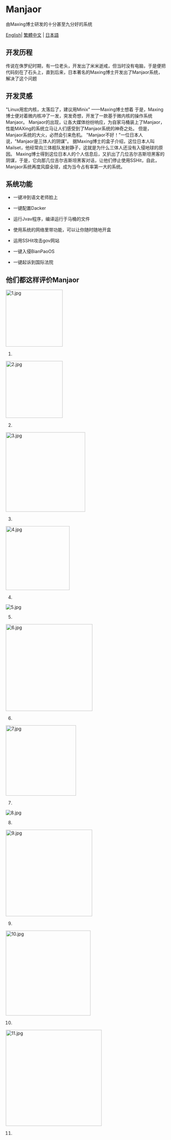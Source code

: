 # Manjaor

由Maxing博士研发的十分甚至九分好的系统

[English](./README_EN.md)| [繁體中文](./README_TC.md) | [日本語](./README_JA.md)

## 开发历程

传说在侏罗纪时期，有一位老头，开发出了米米逝戒，但当时没有电脑，于是便把代码刻在了石头上，直到后来，日本著名的Maxing博士开发出了Manjaor系统，解决了这个问题

## 开发灵感

"Linux用宏内核，太落后了，建议用Minix"
——Maxing博士想着
于是，Maxing博士便对着微内核冲了一发，突发奇想，开发了一款基于微内核的操作系统Manjaor。
Manjaor的出现，让各大媒体纷纷响应，为自家马桶装上了Manjaor，性能MAXing的系统立马让人们感受到了Manjaor系统的神奇之处。
但是，Manjaor系统的大火，必然会引来危机。
"Manjaor不好！"一位日本人说，"Manjaor是三体人的阴谋"。
据Maxing博士的盒子介绍，这位日本人叫Mailset，他经常向三体舰队发射静子，这就是为什么三体人还没有入侵地球的原因。
Maxing博士得到这位日本人的个人信息后，又扒出了几位吉尔吉斯坦黑客的阴谋，于是，它向那几位吉尔吉斯坦黑客对话，让他们停止使用SSHit，自此，Manjaor系统再度风靡全球，成为当今占有率第一大的系统。

## 系统功能

- 一键冲到语文老师脸上

- 一键配置Dacker

- 运行Jvav程序，编译运行于马桶的文件

- 使用系统的网络里带功能，可以让你随时随地开盒

- 运用SSHit攻击gov网站

- 一键入侵BianPaoOS

- 一键起诉到国际法院

## 他们都这样评价Manjaor

<img src="https://cdn.jsdelivr.net/gh/xiaokai1919810/Manjaor@master/images/1.jpg" title="" alt="1.jpg" width="179">

1.

<img title="" src="https://cdn.jsdelivr.net/gh/xiaokai1919810/Manjaor@master/images/2.jpg" alt="2.jpg" width="179">

2.

<img src="https://cdn.jsdelivr.net/gh/xiaokai1919810/Manjaor@master/images/3.jpg" title="" alt="3.jpg" width="250">

3.

<img title="" src="https://cdn.jsdelivr.net/gh/xiaokai1919810/Manjaor@master/images/4.jpg" alt="4.jpg" width="201">

4.

<img title="" src="https://cdn.jsdelivr.net/gh/xiaokai1919810/Manjaor@master/images/5.jpg" alt="5.jpg" data-align="inline">

5.

<img src="https://cdn.jsdelivr.net/gh/xiaokai1919810/Manjaor@master/images/6.jpg" title="" alt="6.jpg" width="273">

6.

<img src="https://cdn.jsdelivr.net/gh/xiaokai1919810/Manjaor@master/images/7.jpg" title="" alt="7.jpg" width="221">

7.

![8.jpg](https://cdn.jsdelivr.net/gh/xiaokai1919810/Manjaor@master/images/8.jpg)

8.

<img title="" src="https://cdn.jsdelivr.net/gh/xiaokai1919810/Manjaor@master/images/9.jpg" alt="9.jpg" width="272">

9.

<img title="" src="https://cdn.jsdelivr.net/gh/xiaokai1919810/Manjaor@master/images/10.jpg" alt="10.jpg" width="267">

10.

<img title="" src="https://cdn.jsdelivr.net/gh/xiaokai1919810/Manjaor@master/images/11.jpg" alt="11.jpg" width="302">

11.
